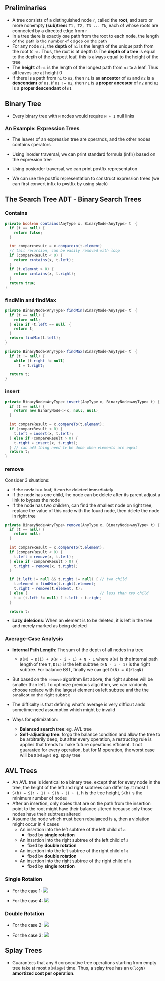 ## Preliminaries

- A tree consists of a distinguished node `r`, called the **root**, and zero or more nonempty **(sub)trees** `T1, T2, T3 ... Tk`, each of whose roots are connected by a directed edge from r
- In a tree there is exactly one path from the root to each node, the length of the path is the number of edges on the path
- For any node `ni`, the **depth** of `ni` is the length of the unique path from the root to `ni`. Thus, the root is at depth 0. The **depth of a tree** is equal to the depth of the deepest leaf, this is always equal to the height of the tree
- The **height** of `ni` is the length of the longest path from `ni` to a leaf. Thus all leaves are at height 0
- If there is a path from `n1` to `n2`, then `n1` is an **ancestor** of `n2` and `n2` is a **descendant** of `n1`. If `n1 != n2`, then `n1` is a **proper ancestor** of `n2` and `n2` is a **proper descendant** of `n1`

## Binary Tree

- Every binary tree with `N` nodes would require `N + 1` null links

### An Example: Expression Trees

- The leaves of an expression tree are operands, and the other nodes contains operators
- Using inorder traversal, we can print standard formula (infix) based on the expression tree
- Using postorder traversal, we can print postfix representation

- We can use the postfix representation to construct expression trees (we can first convert infix to postfix by using stack)

## The Search Tree ADT - Binary Search Trees

### Contains

```java
private boolean contains(AnyType x, BinaryNode<AnyType> t) {
  if (t == null) {
    return false;
  }

  int compareResult = x.compareTo(t.element)
  // tail recursion, can be easily removed with loop
  if (compareResult < 0) {
    return contains(x, t.left); 
  }
  if (t.element > 0) {
    return contains(x, t.right);
  }
  return true;
}
```

### findMin and findMax

```java
private BinaryNode<AnyType> findMin(BinaryNode<AnyType> t) {
  if (t == null) {
    return null;
  } else if (t.left == null) {
    return t;
  }
  return findMin(t.left);
}

private BinaryNode<AnyType> findMax(BinaryNode<AnyType> t) {
  if (t != null) {
    while (t.right != null)
      t = t.right;

  return t;
}
```

### insert

```java
private BinaryNode<AnyType> insert(AnyType x, BinaryNode<AnyType> t) {
  if (t == null) {
    return new BinaryNode<>(x, null, null);
  }

  int compareResult = x.compareTo(t.element);
  if (compareResult < 0) {
    t.left = insert(x, t.left);
  } else if (compareResult > 0) {
    t.right = insert(x, t.right);
  } // can add thing need to be done when elements are equal
  return t;
}
```

### remove

Consider 3 situations:

- If the node is a leaf, it can be deleted immediately
- If the node has one child, the node can be delete after its parent adjust a link to bypass the node
- If the node has two children, can find the smallest node on right tree, replace the value of this node with the found node, then delete the node in right tree

```java
private BinaryNode<AnyType> remove(AnyType x, BinaryNode<AnyType> t) {
  if (t == null) {
    return null;
  }

  int compareResult = x.compareTo(t.element);
  if (compareResult < 0) {
    t.left = remove(x, t.left);
  } else if (compareResult > 0) {
    t.right = remove(x, t.right);
  }

  if (t.left != null && t.right != null) { // two child
    t.element = findMin(t.right).element;
    t.right = remove(t.element, t);
  } else {                                 // less than two child
    t = (t.left != null) ? t.left : t.right;
  }

  return t;
```

- **Lazy deletions**: When an element is to be deleted, it is left in the tree and merely marked as being deleted

### Average-Case Analysis

- **Internal Path Length**: The sum of the depth of all nodes in a tree
  - `D(N) = D(i) + D(N - i - 1) + N - 1` where `D(N)` is the internal path length of tree `T`, `D(i)` is the left subtree, `D(N - i - 1)` is the right subtree. For balance BST, finally we can get `D(N) = O(NlogN)`
- But based on the `remove` algorithm list above, the right subtree will be smaller than left. To optimize previous algorithm, we can randomly choose replace with the largest element on left subtree and the the smallest on the right subtree
- The difficulty is that defining what's average is very difficult andd sometime need assumption which might be invalid

- Ways for optimization:
  - **Balanced search tree**: eg. AVL tree
  - **Self-adjusting tree**: forgo the balance condition and allow the tree to be arbitrarily deep, but after every operation, a restructing rule is applied that trends to make future operations efficient. It not guarantee for every operation, but for M operation, the worst case will be `O(MlogN)` eg. splay tree

## AVL Trees

- An AVL tree is identical to a binary tree, except that for every node in the tree, the height of the left and right subtrees can differ by at most 1
- `S(h) = S(h - 1) + S(h - 2) + 1`, h is the tree height, `S(h)` is the minimum number of nodes
- After an insertion, only nodes that are on the path from the insertion point to the root might have their balance altered because only those nodes have their subtrees altered
- Assume the node which must been rebalanced is `a`, then a violation might occur in 4 cases
  - An insertion into the left subtree of the left child of `a`
    - fixed by **single rotation**
  - An insertion into the right subtree of the left child of `a`
    - fixed by **double rotation**
  - An insertion into the left subtree of the right child of `a`
    - fixed by **double rotation**
  - An insertion into the right subtree of the right child of `a`
    - fixed by **single rotation**

### Single Rotation

- For the case 1:
![](./Screen%20Shot%202023-07-27%20at%2010.04.09%20AM.png)

- For the case 4:
![](./Screen%20Shot%202023-07-27%20at%2010.05.07%20AM.png)

### Double Rotation

- For the case 2:
![](./Screen%20Shot%202023-07-27%20at%2010.17.58%20AM.png)

- For the case 3:
![](./Screen%20Shot%202023-07-27%20at%2010.18.26%20AM.png)


## Splay Trees

- Guarantees that any `M` consecutive tree operations starting from empty tree take at most `O(MlogN)` time. Thus, a splay tree has an `O(logN)` **amortized cost per operation**.